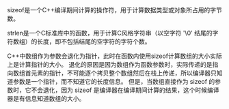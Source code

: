 sizeof是一个C++编译期间计算的操作符，用于计算数据类型或对象所占用的字节数。

strlen是一个C标准库中的函数，用于计算C风格字符串（以空字符 '\0' 结尾的字符数组）的长度，即不包括结尾的空字符的字符个数。




C++中数组作为参数会退化为指针，此时在函数内使用sizeof计算数组的大小实际上是计算指针的大小。
退化的原因是因为数组作为函数参数时，实际传递的是指向数组首元素的指针，不可能逐个拷贝整个数组然后在栈上传递，所以编译器只知道参数是一个指针，而不知道它的长度信息。
但是，当数组直接作为 sizeof 的参数时，它不会退化，因为 sizeof 是编译器在编译期间计算的结果，这个时候编译器是有信息知道数组的大小。

